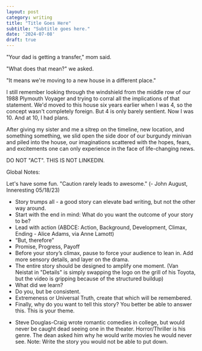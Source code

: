 ```yaml
---
layout: post
category: writing
title: "Title Goes Here"
subtitle: "Subtitle goes here."
date: '2024-07-08'
draft: true
---
```


<!-- How many of us remember anything about 5th grade? 

I can maybe pluck one memory out of the darkness for each grade before and after 5th, but events that year caused a chain reaction of new experiences and seared them into my brain like a time capsule.  -->


"Your dad is getting a transfer," mom said.

"What does that mean?" we asked.

"It means we're moving to a new house in a different place."

I still remember looking through the windshield from the middle row of our 1988 Plymouth Voyager and trying to corral all the implications of that statement. We'd moved to this house six years earlier when I was 4, so the concept wasn't completely foreign. But 4 is only barely sentient. Now I was 10. And at 10, I had plans.

After giving my sister and me a sitrep on the timeline, new location, and something something, we slid open the side door of our burgundy minivan and piled into the house, our imaginations scattered with the hopes, fears, and excitements one can only experience in the face of life-changing news.

<!-- Next: The send off a lot of attention and I liked it. Since it was mid-year, my class organized a going away party and everyone pitched in to buy me a basketball as a parting gift. I held it in my lap as we drove west across the state. It wasn't until nightfall toward the end of the route that I allowed myself to cry the way we all cry over the end of a chapter. < -- expand on this (especially the beginning), maybe talk about the excitement of a new house (might have to backfill before the going away party), the anticipation of a new environment. Then, talk about the shock of an inversion of the countenance of the students vs. the teachers. This begins the action of 5th grade and its difficulties. Talk about the house and the neighborhood? Talk about which room I chose, and choosing to switch. Talk about not wanting to wake up. About not doing any school work. About forging signatures on the notes that went home about not doing homework. Talk about getting picked up at school, finding out I'm found out about forging signatures, then seeing the kid in the car in front of my holding up a brand new Sega Genesis and having to feign a smile while my mom glared at me from the driver's seat.  -->




DO NOT "ACT". THIS IS NOT LINKEDIN.

Global Notes:

Let's have some fun. "Caution rarely leads to awesome." (- John August, Inneresting 05/18/23)

- Story trumps all - a good story can elevate bad writing, but not the other way around.
- Start with the end in mind: What do you want the outcome of your story to be?
- Lead with action (ABDCE: Action, Background, Development, Climax, Ending - Alice Adams, via Anne Lamott)
- “But, therefore”
- Promise, Progress, Payoff
- Before your story’s climax, pause to force your audience to lean in. Add more sensory details, and layer on the drama.
- The entire story should be designed to amplify one moment. (Van Neistat in "Details" is simply swapping the logo on the grill of his Toyota, but the video is gripping because of the structured buildup)
- What did we learn?
- Do you, but be consistent.
- Extremeness or Universal Truth, create that which will be remembered.
- Finally, why do you want to tell this story? You better be able to answer this. This is your theme.

<!-- Candidate note -->
- Steve Douglas-Craig wrote romantic comedies in college, but would never be caught dead seeing one in the theater. Horror/Thriller is his genre. The dean asked him why he would write movies he would never see. Note: Write the story you would not be able to put down.